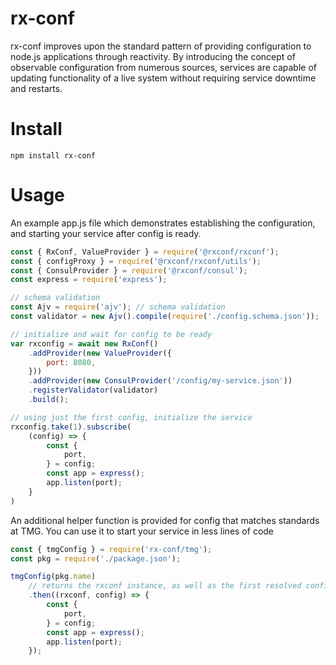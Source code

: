 # rx-conf

rx-conf improves upon the standard pattern of providing configuration to node.js applications through reactivity.  By introducing the concept of observable configuration from numerous sources, services are capable of updating functionality of a live system without requiring service downtime and restarts.

# Install
```
npm install rx-conf
```

# Usage
An example app.js file which demonstrates establishing the configuration, and starting your service after config is ready.

```javascript
const { RxConf, ValueProvider } = require('@rxconf/rxconf');
const { configProxy } = require('@rxconf/rxconf/utils');
const { ConsulProvider } = require('@rxconf/consul');
const express = require('express');

// schema validation
const Ajv = require('ajv'); // schema validation
const validator = new Ajv().compile(require('./config.schema.json'));

// initialize and wait for config to be ready
var rxconfig = await new RxConf()
    .addProvider(new ValueProvider({
        port: 8080,
    }))
    .addProvider(new ConsulProvider('/config/my-service.json'))
    .registerValidator(validator)
    .build();

// using just the first config, initialize the service
rxconfig.take(1).subscribe(
    (config) => {
        const {
            port,
        } = config;
        const app = express();
        app.listen(port);
    }
)

```

An additional helper function is provided for config that matches standards at TMG.  You can use it to start your service in less lines of code

```javascript
const { tmgConfig } = require('rx-conf/tmg');
const pkg = require('./package.json');

tmgConfig(pkg.name)
    // returns the rxconf instance, as well as the first resolved config
    .then((rxconf, config) => {
        const {
            port,
        } = config;
        const app = express();
        app.listen(port);
    });
```